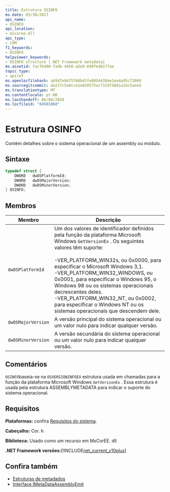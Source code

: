 ```yaml
---
title: Estrutura OSINFO
ms.date: 03/30/2017
api_name:
- OSINFO
api_location:
- mscoree.dll
api_type:
- COM
f1_keywords:
- OSINFO
helpviewer_keywords:
- OSINFO structure [.NET Framework metadata]
ms.assetid: fac7b480-7adb-4450-a5e9-690fed81ffae
topic_type:
- apiref
ms.openlocfilehash: ab9d7eb6f5760b43fe805443bbe1ea4a95c72069
ms.sourcegitcommit: da21fc5a8cce1e028575acf31974681a1bc5aeed
ms.translationtype: MT
ms.contentlocale: pt-BR
ms.lasthandoff: 06/08/2020
ms.locfileid: "84501060"
---
```

# <a name="osinfo-structure"></a>Estrutura OSINFO
Contém detalhes sobre o sistema operacional de um assembly ou módulo.  
  
## <a name="syntax"></a>Sintaxe  
  
```cpp  
typedef struct {  
    DWORD   dwOSPlatformId;  
    DWORD   dwOSMajorVersion;
    DWORD   dwOSMinorVersion;
} OSINFO;  
```  
  
## <a name="members"></a>Membros  
  
|Membro|Descrição|  
|------------|-----------------|  
|`dwOSPlatformId`|Um dos valores de identificador definidos pela função da plataforma Microsoft Windows `GetVersionEx` . Os seguintes valores têm suporte:<br /><br /> -VER_PLATFORM_WIN32s, ou 0x0000, para especificar o Microsoft Windows 3,1.<br />-VER_PLATFORM_WIN32_WINDOWS, ou 0x0001, para especificar o Windows 95, o Windows 98 ou os sistemas operacionais decrescentes deles.<br />-VER_PLATFORM_WIN32_NT, ou 0x0002, para especificar o Windows NT ou os sistemas operacionais que descendem dele.|  
|`dwOSMajorVersion`|A versão principal do sistema operacional ou um valor nulo para indicar qualquer versão.|  
|`dwOSMinorVersion`|A versão secundária do sistema operacional ou um valor nulo para indicar qualquer versão.|  
  
## <a name="remarks"></a>Comentários  
 `OSINFO`baseia-se na `OSVERSIONINFOEX` estrutura usada em chamadas para a função da plataforma Microsoft Windows `GetVersionEx` . Essa estrutura é usada pela estrutura ASSEMBLYMETADATA para indicar o suporte do sistema operacional.  
  
## <a name="requirements"></a>Requisitos  
 **Plataformas:** confira [Requisitos do sistema](../../get-started/system-requirements.md).  
  
 **Cabeçalho:** Cor. h  
  
 **Biblioteca:** Usado como um recurso em MsCorEE. dll  
  
 **.NET Framework versões:**[!INCLUDE[net_current_v10plus](../../../../includes/net-current-v10plus-md.md)]  
  
## <a name="see-also"></a>Confira também

- [Estruturas de metadados](metadata-structures.md)
- [Interface IMetaDataAssemblyEmit](imetadataassemblyemit-interface.md)
